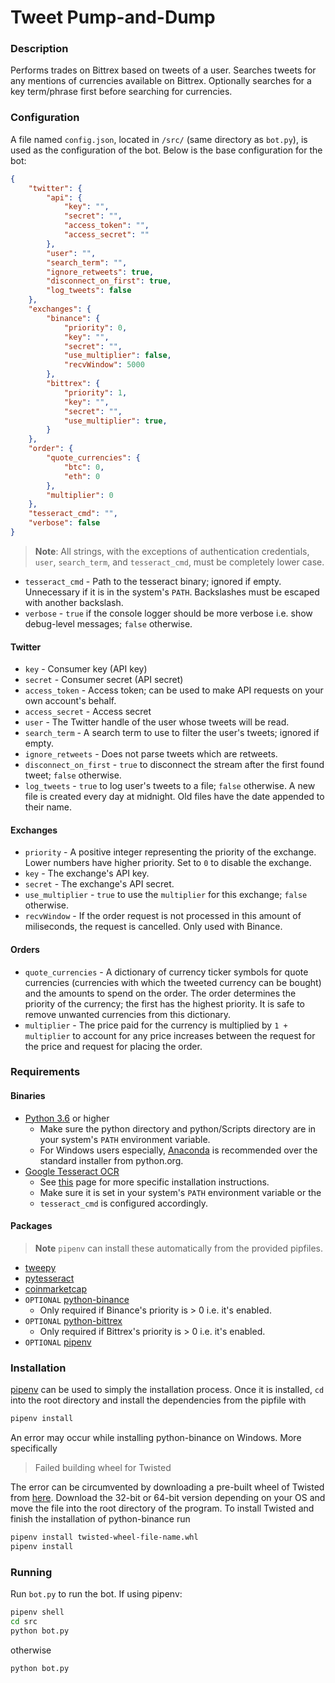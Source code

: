 # Tweet Pump-and-Dump
### Description
Performs trades on Bittrex based on tweets of a user. Searches tweets for any
mentions of currencies available on Bittrex. Optionally searches for a key
term/phrase first before searching for currencies.

### Configuration
A file named `config.json`, located in `/src/` (same directory as `bot.py`), is
used as the configuration of the bot. Below is the base configuration for the
bot:

```json
{
    "twitter": {
        "api": {
            "key": "",
            "secret": "",
            "access_token": "",
            "access_secret": ""
        },
        "user": "",
        "search_term": "",
        "ignore_retweets": true,
        "disconnect_on_first": true,
        "log_tweets": false
    },
    "exchanges": {
        "binance": {
            "priority": 0,
            "key": "",
            "secret": "",
            "use_multiplier": false,
            "recvWindow": 5000
        },
        "bittrex": {
            "priority": 1,
            "key": "",
            "secret": "",
            "use_multiplier": true,
        }
    },
    "order": {
        "quote_currencies": {
            "btc": 0,
            "eth": 0
        },
        "multiplier": 0
    },
    "tesseract_cmd": "",
    "verbose": false
}
```

> **Note**: All strings, with the exceptions of authentication credentials,
`user`, `search_term`, and `tesseract_cmd`, must be completely lower case.

* `tesseract_cmd` - Path to the tesseract binary; ignored if empty. Unnecessary
if it is in the system's `PATH`. Backslashes must be escaped with another
backslash.
* `verbose` - `true` if the console logger should be more verbose i.e. show
debug-level messages; `false` otherwise.

#### Twitter
* `key` - Consumer key (API key)
* `secret` - Consumer secret (API secret)
* `access_token` - Access token; can be used to make API requests on your own
account's behalf.
* `access_secret` - Access secret
* `user` - The Twitter handle of the user whose tweets will be read.
* `search_term` - A search term to use to filter the user's tweets; ignored if
empty.
* `ignore_retweets` - Does not parse tweets which are retweets.
* `disconnect_on_first` - `true` to disconnect the stream after the first found
tweet; `false` otherwise.
* `log_tweets` - `true` to log user's tweets to a file; `false` otherwise. A new
file is created every day at midnight. Old files have the date appended to their
name.

#### Exchanges
* `priority` - A positive integer representing the priority of the exchange.
Lower numbers have higher priority. Set to `0` to disable the exchange.
* `key` -  The exchange's API key.
* `secret` - The exchange's API secret.
* `use_multiplier` - `true` to use the `multiplier` for this exchange; `false`
otherwise.
* `recvWindow` - If the order request is not processed in this amount of
miliseconds, the request is cancelled. Only used with Binance.

#### Orders
* `quote_currencies` - A dictionary of currency ticker symbols for quote
currencies (currencies with which the tweeted currency can be bought) and the
amounts to spend on the order. The order determines the priority of the
currency; the first has the highest priority. It is safe to remove unwanted
currencies from this dictionary.
* `multiplier` - The price paid for the currency is multiplied by
`1 + multiplier` to account for any price increases between the request for the
price and request for placing the order.

### Requirements
#### Binaries
* [Python 3.6](https://www.python.org/downloads/) or higher
    * Make sure the python directory and python/Scripts directory are in your
    system's `PATH` environment variable.
    * For Windows users especially,
    [Anaconda](https://www.anaconda.com/download/) is recommended over the
    standard installer from python.org.
* [Google Tesseract OCR](https://github.com/tesseract-ocr/tesseract)
    * See [this](https://github.com/tesseract-ocr/tesseract/wiki) page for more
    specific installation instructions.
    * Make sure it is set in your system's `PATH` environment variable or the
    * `tesseract_cmd` is configured accordingly.
#### Packages
> **Note** `pipenv` can install these automatically from the provided pipfiles.

* [tweepy](http://www.tweepy.org/)
* [pytesseract](https://github.com/madmaze/pytesseract)
* [coinmarketcap](https://github.com/mrsmn/coinmarketcap)
* `OPTIONAL` [python-binance](https://github.com/sammchardy/python-binance)
    * Only required if Binance's priority is > 0 i.e. it's enabled.
* `OPTIONAL` [python-bittrex](https://github.com/ericsomdahl/python-bittrex)
    * Only required if Bittrex's priority is > 0 i.e. it's enabled.
* `OPTIONAL` [pipenv](https://docs.pipenv.org/)

### Installation
[pipenv](https://docs.pipenv.org/) can be used to simply the installation
process. Once it is installed, `cd` into the root directory and install the
dependencies from the pipfile with

```bash
pipenv install
```

An error may occur while installing python-binance on Windows. More specifically

> Failed building wheel for Twisted

The error can be circumvented by downloading a pre-built wheel of Twisted from
[here](https://www.lfd.uci.edu/~gohlke/pythonlibs/#twisted). Download the
32-bit or 64-bit version depending on your OS and move the file into the root
directory of the program. To install Twisted and finish the installation of
python-binance run

```bash
pipenv install twisted-wheel-file-name.whl
pipenv install
```

### Running
Run `bot.py` to run the bot. If using pipenv:

```bash
pipenv shell
cd src
python bot.py
```

otherwise

```bash
python bot.py
```
